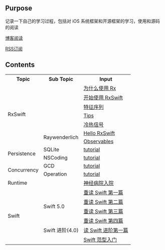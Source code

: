 ## Purpose

记录一下自己的学习过程，包括对 iOS 系统框架和开源框架的学习，使用和源码的阅读

[博客阅读](https://hotchner.github.io/)

[RSS订阅](https://hotchner.github.io/feed.xml)

## Contents

<table>
  <tr>
    <th>Topic</th>
    <th>Sub Topic</th>
    <th>Input</th>
  </tr>
  <tr>
    <td rowspan="7">RxSwift</td>
    <td rowspan="5"></td>
    <td><a href="_posts/RxSwift/2019-06-30-why.md">为什么使用 Rx</a></td>
  </tr>
  <tr>
    <td><a href="_posts/RxSwift/2019-07-01-get-start.md">开始使用 RxSwift</a></td>
  </tr>
  <tr>
    <td><a href="_posts/RxSwift/2019-07-02-traits.md">特征序列</a></td>
  </tr>
  <tr>
    <td><a href="_posts/RxSwift/2019-07-03-tips.md">Tips</a></td>
  </tr>
  <tr>
    <td><a href="_posts/RxSwift/2019-07-03-hot-cold-observables.md">冷热信号</a></td>
  </tr>
  <tr>
		<td rowspan="2">Raywenderlich</td>
    <td><a href="_posts/RxSwift/Raywenderlich/2019-07-05-hello-rxswift.md">Hello RxSwift</a></td>
  </tr>
  <tr>
    <td><a href="_posts/RxSwift/Raywenderlich/2019-08-04-observables.md">Observables</a></td>
  </tr>
  <tr>
    <td rowspan="2">Persistence</td>
    <td>SQLite</td>
    <td><a href="_posts/Persistence/SQLite/2019-06-27-SQLite-tutorial.md">tutorial</a></td>
  </tr>
  <tr>
    <td>NSCoding</td>
    <td><a href="_posts/Persistence/NSCoding/2019-06-29-NSCoding-tutorial.md">tutorial</a></td>
  </tr>
	<tr>
    <td rowspan="2">Concurrency</td>
    <td>GCD</td>
    <td><a href="_posts/Concurrency/GCD/2019-06-19-gcd-tutorial.md">tutorial</a></td>
  </tr>
  <tr>
    <td>Operation</td>
    <td><a href="_posts/Concurrency/Operation/2019-06-20-operation-tutorial.md">tutorial</a></td>
  </tr>
  <tr>
    <td>Runtime</td>
    <td></td>
    <td><a href="_posts/Runtime/2018-12-23-runtime-nuts.md">神经病院入院</a></td>
  </tr>
  <tr>
    <td rowspan="6">Swift</td>
    <td rowspan="4">Swift 5.0</td>
    <td>
      <a href="_posts/Swift/Swift5.0/2019-05-17-the-swift-programming-language-1.md">重读 Swift 第一篇</a
    </td>
  </tr>
  <tr>
    <td>
      <a href="_posts/Swift/Swift5.0/2019-05-19-the-swift-programming-language-2.md">重读 Swift 第二篇</a>
    </td>
  </tr>
  <tr>
    <td>
      <a href="_posts/Swift/Swift5.0/2019-05-21-the-swift-programming-language-3.md">重读 Swift 第三篇</a>
    </td>
  </tr>
  <tr>
    <td>
      <a href="_posts/Swift/Swift5.0/2019-05-22-the-swift-programming-language-4.md">重读 Swift 第四篇</a>
    </td>
  </tr>
  <tr>
    <td>Swift 进阶(4.0)</td>
    <td>
      <a href="_posts/Swift/AdvancedSwift4.0/2019-05-24-advanced-swift-1.md">读 Swift 进阶第一篇</a>
    </td>
	</tr>
	<tr>
    <td></td>
    <td>
      <a href="_posts/Swift/2019-08-03-swift-generics-tutorial.md">Swift 范型入门</a>
    </td>
	</tr>
</table>


